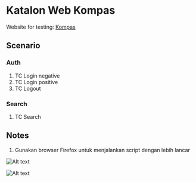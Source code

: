 # Katalon Web Kompas

Website for testing: [Kompas](https://www.kompas.com)  

## Scenario

### Auth

1. TC Login negative 
2. TC Login positive 
3. TC Logout

### Search

1. TC Search

## Notes

1. Gunakan browser Firefox untuk menjalankan script dengan lebih lancar

![Alt text](https://drive.google.com/file/d/19e-Smrtq_JY1dXYfdnq66JE-6AuIQslc/view?usp=sharing)

![Alt text](https://drive.google.com/file/d/1Yrm-rDwK84kpoaS9KXGHIYu05SWDB9HJ/view?usp=sharing)

